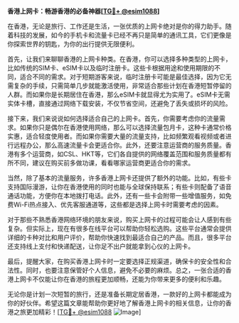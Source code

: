 **香港上网卡：畅游香港的必备神器[[TG💪+ @esim1088](https://t.me/s/esim1088)]**

在香港，无论是旅行、工作还是生活，一张优质的上网卡绝对是你的得力助手。随着科技的发展，如今的手机卡和流量卡已经不再只是简单的通讯工具，它们更像是你探索世界的钥匙，为你的出行提供无限便利。

首先，让我们来聊聊香港的上网卡种类。在香港，你可以选择多种类型的上网卡，比如传统的SIM卡、eSIM卡以及临时注册卡。这些卡根据用途和使用期限的不同，适合不同的需求。对于短期游客来说，临时注册卡可能是最佳选择，因为它无需复杂的手续，只需简单几步就能激活使用，非常适合那些计划在香港短暂停留的人群。而如果你是长期居住在香港，那么eSIM卡就显得尤为实用了。eSIM卡无需实体卡槽，直接通过网络下载安装，不仅节省空间，还避免了丢失或损坏的风险。

接下来，我们来说说如何选择适合自己的上网卡。首先，你需要考虑你的流量需求。如果你只是偶尔在香港使用网络，那么可以选择流量包月卡，这种卡通常价格实惠，适合轻度使用者。而如果你需要大量的流量支持，比如频繁观看视频或者进行远程办公，那么高速流量卡会更适合你。此外，还要注意运营商的服务质量。香港有多个运营商，如CSL、HKT等，它们各自提供的网络覆盖范围和服务质量都有所不同，建议在购买前多做功课，看看哪家运营商更适合你的需求。

当然，除了基本的流量服务，许多香港上网卡还提供了额外的功能。比如，有些卡支持国际漫游，让你在香港使用的同时也能与全球保持联系；有些卡则配备了语音通话功能，方便你在本地拨打电话。此外，还有一些卡会附带一些增值服务，如免费Wi-Fi热点接入、优先客服通道等，这些都是选择上网卡时需要考虑的因素。

对于那些不熟悉香港网络环境的朋友来说，购买上网卡的过程可能会让人感到有些复杂。但实际上，现在有很多在线平台可以帮助你轻松选购。这些平台通常会提供详细的卡种对比和用户评价，帮助你快速找到最适合自己的产品。而且，很多平台还支持线上支付和快递配送，让你足不出户就能拿到心仪的上网卡。

最后，提醒大家，在购买香港上网卡时一定要选择正规渠道，确保卡的安全性和合法性。同时，也要注意保管好个人信息，避免不必要的麻烦。总之，一张合适的香港上网卡不仅能让你在香港的旅程更加顺畅，还能为你带来更多的便利和乐趣。

无论你是计划一次短暂的旅行，还是准备长期定居香港，一款好的上网卡都能成为你的好伙伴。希望这篇文章能帮助你更好地了解香港上网卡的相关信息，让你的香港之旅更加精彩！[[TG💪+ @esim1088](https://t.me/s/esim1088) ![Image](https://i.postimg.cc/4NQfJmqS/Snipaste-2025-05-13-00-14-12.png)]